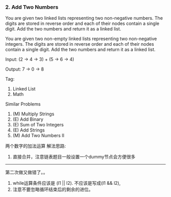 ### 2. Add Two Numbers

You are given two linked lists representing two non-negative numbers. The digits are stored in reverse order and each of their nodes contain a single digit. Add the two numbers and return it as a linked list.

You are given two non-empty linked lists representing two non-negative integers. The digits are stored in reverse order and each of their nodes contain a single digit. Add the two numbers and return it as a linked list.

Input: (2 -> 4 -> 3) + (5 -> 6 -> 4)

Output: 7 -> 0 -> 8

Tag:
1. Linked List
2. Math

Similar Problems
1. (M) Multiply Strings
2. (E) Add Binary
3. (E) Sum of Two Integers
4. (E) Add Strings
5. (M) Add Two Numbers II

两个数字的加法运算
解法思路:
1. 直接合并，注意链表题目一般设置一个dummy节点会方便很多

---
第二次做又做错了。。
1. while运算条件应该是 (l1 || l2). 不应该是写成(l1 && l2),
2. 注意不要忽略循环结束后的剩余的进位。
